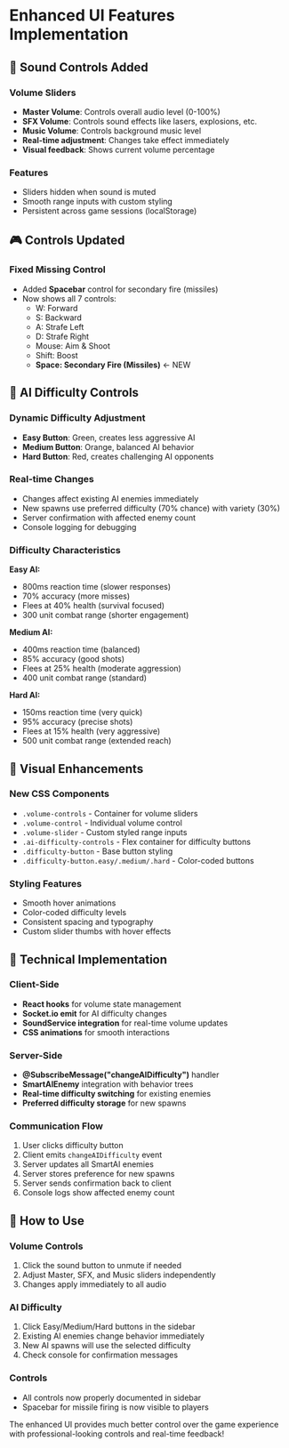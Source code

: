 # Enhanced UI Features Implementation

## 🎵 Sound Controls Added

### Volume Sliders

- **Master Volume**: Controls overall audio level (0-100%)
- **SFX Volume**: Controls sound effects like lasers, explosions, etc.
- **Music Volume**: Controls background music level
- **Real-time adjustment**: Changes take effect immediately
- **Visual feedback**: Shows current volume percentage

### Features

- Sliders hidden when sound is muted
- Smooth range inputs with custom styling
- Persistent across game sessions (localStorage)

## 🎮 Controls Updated

### Fixed Missing Control

- Added **Spacebar** control for secondary fire (missiles)
- Now shows all 7 controls:
  - W: Forward
  - S: Backward
  - A: Strafe Left
  - D: Strafe Right
  - Mouse: Aim & Shoot
  - Shift: Boost
  - **Space: Secondary Fire (Missiles)** ← NEW

## 🤖 AI Difficulty Controls

### Dynamic Difficulty Adjustment

- **Easy Button**: Green, creates less aggressive AI
- **Medium Button**: Orange, balanced AI behavior
- **Hard Button**: Red, creates challenging AI opponents

### Real-time Changes

- Changes affect existing AI enemies immediately
- New spawns use preferred difficulty (70% chance) with variety (30%)
- Server confirmation with affected enemy count
- Console logging for debugging

### Difficulty Characteristics

**Easy AI:**

- 800ms reaction time (slower responses)
- 70% accuracy (more misses)
- Flees at 40% health (survival focused)
- 300 unit combat range (shorter engagement)

**Medium AI:**

- 400ms reaction time (balanced)
- 85% accuracy (good shots)
- Flees at 25% health (moderate aggression)
- 400 unit combat range (standard)

**Hard AI:**

- 150ms reaction time (very quick)
- 95% accuracy (precise shots)
- Flees at 15% health (very aggressive)
- 500 unit combat range (extended reach)

## 🎨 Visual Enhancements

### New CSS Components

- `.volume-controls` - Container for volume sliders
- `.volume-control` - Individual volume control
- `.volume-slider` - Custom styled range inputs
- `.ai-difficulty-controls` - Flex container for difficulty buttons
- `.difficulty-button` - Base button styling
- `.difficulty-button.easy/.medium/.hard` - Color-coded buttons

### Styling Features

- Smooth hover animations
- Color-coded difficulty levels
- Consistent spacing and typography
- Custom slider thumbs with hover effects

## 🔧 Technical Implementation

### Client-Side

- **React hooks** for volume state management
- **Socket.io emit** for AI difficulty changes
- **SoundService integration** for real-time volume updates
- **CSS animations** for smooth interactions

### Server-Side

- **@SubscribeMessage("changeAIDifficulty")** handler
- **SmartAIEnemy** integration with behavior trees
- **Real-time difficulty switching** for existing enemies
- **Preferred difficulty storage** for new spawns

### Communication Flow

1. User clicks difficulty button
2. Client emits `changeAIDifficulty` event
3. Server updates all SmartAI enemies
4. Server stores preference for new spawns
5. Server sends confirmation back to client
6. Console logs show affected enemy count

## 🚀 How to Use

### Volume Controls

1. Click the sound button to unmute if needed
2. Adjust Master, SFX, and Music sliders independently
3. Changes apply immediately to all audio

### AI Difficulty

1. Click Easy/Medium/Hard buttons in the sidebar
2. Existing AI enemies change behavior immediately
3. New AI spawns will use the selected difficulty
4. Check console for confirmation messages

### Controls

- All controls now properly documented in sidebar
- Spacebar for missile firing is now visible to players

The enhanced UI provides much better control over the game experience with professional-looking controls and real-time feedback!
